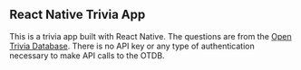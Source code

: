 ## React Native Trivia App

This is a trivia app built with React Native. The questions are from the [Open Trivia Database](https://opentdb.com/).
There is no API key or any type of authentication necessary to make API calls to the OTDB.
